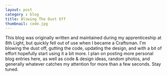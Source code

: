 ```yaml
---
layout: post
category : blog
title: Blowing The Dust Off
thumbnail: code.jpg
---
```


<p>This blog was originally written and maintained during my apprenticeship at 8th Light, but quickly fell out of use when I became a Craftsman. I'm blowing the dust off, gutting the code, updating the design, and with a bit of effort hopefully start using it a bit more.  I plan on posting more personal blog entries here, as well as code &amp; design ideas, random photos, and generally whatever catches my attention for more than a few seconds. Stay tuned.</p>
